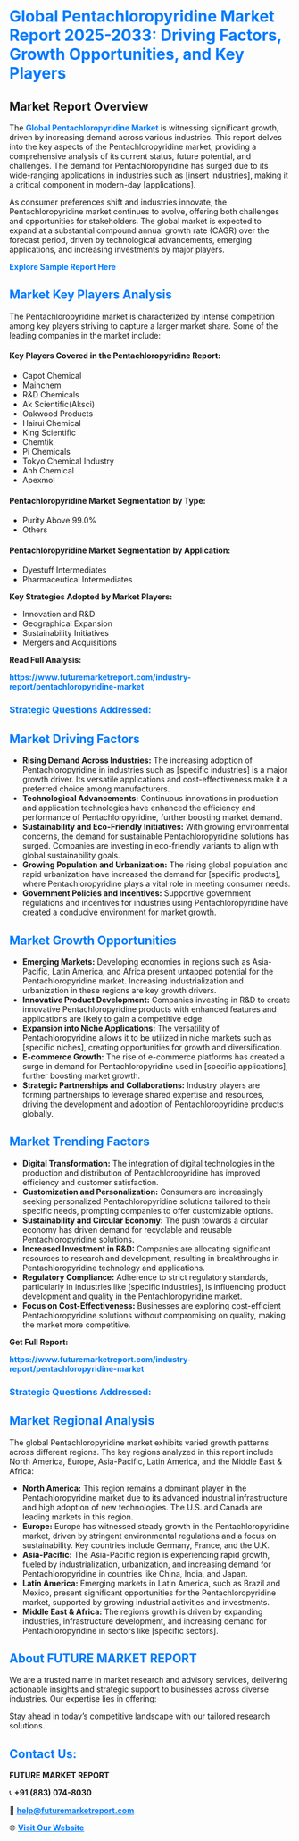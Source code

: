 <h1 style="color: #007BFF;">Global Pentachloropyridine Market Report 2025-2033: Driving Factors, Growth Opportunities, and Key Players</h1>

<section id="overview">
<h2>Market Report Overview</h2>
<p>The <a href="https://www.futuremarketreport.com/industry-report/pentachloropyridine-market" style="color: #007BFF; text-decoration: none;"><strong>Global Pentachloropyridine Market</strong></a> is witnessing significant growth, driven by increasing demand across various industries. This report delves into the key aspects of the Pentachloropyridine market, providing a comprehensive analysis of its current status, future potential, and challenges. The demand for Pentachloropyridine has surged due to its wide-ranging applications in industries such as [insert industries], making it a critical component in modern-day [applications].</p>
<p>As consumer preferences shift and industries innovate, the Pentachloropyridine market continues to evolve, offering both challenges and opportunities for stakeholders. The global market is expected to expand at a substantial compound annual growth rate (CAGR) over the forecast period, driven by technological advancements, emerging applications, and increasing investments by major players.</p>
</section>

<section id="overview">
<p><a href="https://www.futuremarketreport.com/request-sample/reportId=30545" style="color: #007BFF; text-decoration: none;"><strong>Explore Sample Report Here</strong></a></p>
</section>

<section id="key-players">
<h2 style="color: #007BFF;">Market Key Players Analysis</h2>
<p>The Pentachloropyridine market is characterized by intense competition among key players striving to capture a larger market share. Some of the leading companies in the market include:</p>
<h4>Key Players Covered in the Pentachloropyridine Report:</h4>
<ul><li>Capot Chemical</li><li>Mainchem</li><li>R&amp;D Chemicals</li><li>Ak Scientific(Aksci)</li><li>Oakwood Products</li><li>Hairui Chemical</li><li>King Scientific</li><li>Chemtik</li><li>Pi Chemicals</li><li>Tokyo Chemical Industry</li><li>Ahh Chemical</li><li>Apexmol</li></ul>
<h4>Pentachloropyridine Market Segmentation by Type:</h4>
<ul><li>Purity Above 99.0%</li><li>Others</li></ul>

<h4>Pentachloropyridine Market Segmentation by Application:</h4>
<ul><li>Dyestuff Intermediates</li><li>Pharmaceutical Intermediates</li></ul>
<p><strong>Key Strategies Adopted by Market Players:</strong></p>
<ul>
<li>Innovation and R&D</li>
<li>Geographical Expansion</li>
<li>Sustainability Initiatives</li>
<li>Mergers and Acquisitions</li>
</ul>
</section>

<section>
<p><strong>Read Full Analysis: </strong></p><a href="https://www.futuremarketreport.com/industry-report/pentachloropyridine-market" style="color: #007BFF; text-decoration: none;"><strong>https://www.futuremarketreport.com/industry-report/pentachloropyridine-market</strong></a>
<h3 style="color: #007BFF;">Strategic Questions Addressed:</h3>
</section>

<section id="driving-factors">
<h2 style="color: #007BFF;">Market Driving Factors</h2>
<ul>
<li><strong>Rising Demand Across Industries:</strong> The increasing adoption of Pentachloropyridine in industries such as [specific industries] is a major growth driver. Its versatile applications and cost-effectiveness make it a preferred choice among manufacturers.</li>
<li><strong>Technological Advancements:</strong> Continuous innovations in production and application technologies have enhanced the efficiency and performance of Pentachloropyridine, further boosting market demand.</li>
<li><strong>Sustainability and Eco-Friendly Initiatives:</strong> With growing environmental concerns, the demand for sustainable Pentachloropyridine solutions has surged. Companies are investing in eco-friendly variants to align with global sustainability goals.</li>
<li><strong>Growing Population and Urbanization:</strong> The rising global population and rapid urbanization have increased the demand for [specific products], where Pentachloropyridine plays a vital role in meeting consumer needs.</li>
<li><strong>Government Policies and Incentives:</strong> Supportive government regulations and incentives for industries using Pentachloropyridine have created a conducive environment for market growth.</li>
</ul>
</section>

<section id="growth-opportunities">
<h2 style="color: #007BFF;">Market Growth Opportunities</h2>
<ul>
<li><strong>Emerging Markets:</strong> Developing economies in regions such as Asia-Pacific, Latin America, and Africa present untapped potential for the Pentachloropyridine market. Increasing industrialization and urbanization in these regions are key growth drivers.</li>
<li><strong>Innovative Product Development:</strong> Companies investing in R&D to create innovative Pentachloropyridine products with enhanced features and applications are likely to gain a competitive edge.</li>
<li><strong>Expansion into Niche Applications:</strong> The versatility of Pentachloropyridine allows it to be utilized in niche markets such as [specific niches], creating opportunities for growth and diversification.</li>
<li><strong>E-commerce Growth:</strong> The rise of e-commerce platforms has created a surge in demand for Pentachloropyridine used in [specific applications], further boosting market growth.</li>
<li><strong>Strategic Partnerships and Collaborations:</strong> Industry players are forming partnerships to leverage shared expertise and resources, driving the development and adoption of Pentachloropyridine products globally.</li>
</ul>
</section>

<section id="trending-factors">
<h2 style="color: #007BFF;">Market Trending Factors</h2>
<ul>
<li><strong>Digital Transformation:</strong> The integration of digital technologies in the production and distribution of Pentachloropyridine has improved efficiency and customer satisfaction.</li>
<li><strong>Customization and Personalization:</strong> Consumers are increasingly seeking personalized Pentachloropyridine solutions tailored to their specific needs, prompting companies to offer customizable options.</li>
<li><strong>Sustainability and Circular Economy:</strong> The push towards a circular economy has driven demand for recyclable and reusable Pentachloropyridine solutions.</li>
<li><strong>Increased Investment in R&D:</strong> Companies are allocating significant resources to research and development, resulting in breakthroughs in Pentachloropyridine technology and applications.</li>
<li><strong>Regulatory Compliance:</strong> Adherence to strict regulatory standards, particularly in industries like [specific industries], is influencing product development and quality in the Pentachloropyridine market.</li>
<li><strong>Focus on Cost-Effectiveness:</strong> Businesses are exploring cost-efficient Pentachloropyridine solutions without compromising on quality, making the market more competitive.</li>
</ul>
</section>

<section>
<p><strong>Get Full Report: </strong></p><a href="https://www.futuremarketreport.com/industry-report/pentachloropyridine-market" style="color: #007BFF; text-decoration: none;"><strong>https://www.futuremarketreport.com/industry-report/pentachloropyridine-market</strong></a>
<h3 style="color: #007BFF;">Strategic Questions Addressed:</h3>
</section>


<section id="regional-analysis">
<h2 style="color: #007BFF;">Market Regional Analysis</h2>
<p>The global Pentachloropyridine market exhibits varied growth patterns across different regions. The key regions analyzed in this report include North America, Europe, Asia-Pacific, Latin America, and the Middle East & Africa:</p>
<ul>
<li><strong>North America:</strong> This region remains a dominant player in the Pentachloropyridine market due to its advanced industrial infrastructure and high adoption of new technologies. The U.S. and Canada are leading markets in this region.</li>
<li><strong>Europe:</strong> Europe has witnessed steady growth in the Pentachloropyridine market, driven by stringent environmental regulations and a focus on sustainability. Key countries include Germany, France, and the U.K.</li>
<li><strong>Asia-Pacific:</strong> The Asia-Pacific region is experiencing rapid growth, fueled by industrialization, urbanization, and increasing demand for Pentachloropyridine in countries like China, India, and Japan.</li>
<li><strong>Latin America:</strong> Emerging markets in Latin America, such as Brazil and Mexico, present significant opportunities for the Pentachloropyridine market, supported by growing industrial activities and investments.</li>
<li><strong>Middle East & Africa:</strong> The region’s growth is driven by expanding industries, infrastructure development, and increasing demand for Pentachloropyridine in sectors like [specific sectors].</li>
</ul>
</section>

<footer>
<h2 style="color: #007BFF;">About FUTURE MARKET REPORT</h2>
<p>We are a trusted name in market research and advisory services, delivering actionable insights and strategic support to businesses across diverse industries. Our expertise lies in offering:</p>

<p>Stay ahead in today’s competitive landscape with our tailored research solutions.</p>

<h2 style="color: #007BFF;">Contact Us:</h2>
<p><strong>FUTURE MARKET REPORT</strong></p>
<p>📞 <strong>+91 (883) 074-8030</strong></p>
<p>📧 <strong><a href="mailto:help@futuremarketreport.com" style="color: #007BFF;">help@futuremarketreport.com</a></strong></p>
<p>🌐 <strong><a href="https://www.futuremarketreport.com/" style="color: #007BFF;">Visit Our Website</a></strong></p>
</footer>